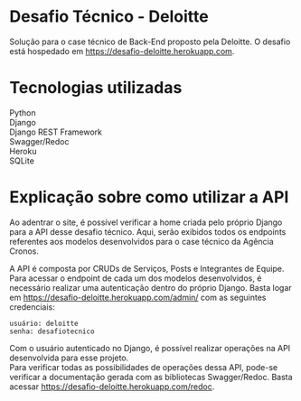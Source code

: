 # Desafio Técnico - Deloitte
Solução para o case técnico de Back-End proposto pela Deloitte. O desafio está hospedado em https://desafio-deloitte.herokuapp.com.

# Tecnologias utilizadas
Python \
Django \
Django REST Framework \
Swagger/Redoc \
Heroku \
SQLite

# Explicação sobre como utilizar a API
Ao adentrar o site, é possível verificar a home criada pelo próprio Django para a API desse desafio técnico. Aqui, serão exibidos todos os endpoints referentes aos modelos desenvolvidos para o case técnico da Agência Cronos.

A API é composta por CRUDs de Serviços, Posts e Integrantes de Equipe.
Para acessar o endpoint de cada um dos modelos desenvolvidos, é necessário realizar uma autenticação dentro do próprio Django.
Basta logar em https://desafio-deloitte.herokuapp.com/admin/ com as seguintes credenciais:

````
usuário: deloitte
senha: desafiotecnico
````

Com o usuário autenticado no Django, é possível realizar operações na API desenvolvida para esse projeto. \
Para verificar todas as possibilidades de operações dessa API, pode-se verificar a documentação gerada com as bibliotecas Swagger/Redoc.
Basta acessar https://desafio-deloitte.herokuapp.com/redoc.
